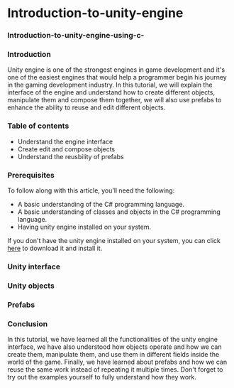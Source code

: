# Introduction-to-unity-engine

### Introduction-to-unity-engine-using-c-

### Introduction
Unity engine is one of the strongest engines in game development and it's one of the easiest engines that would help a programmer begin his journey in the gaming development industry. In this tutorial, we will explain the interface of the engine and understand how to create different objects, manipulate them and compose them together, we will also use prefabs to enhance the ability to reuse and edit different objects.

### Table of contents
- Understand the engine interface
- Create edit and compose objects
- Understand the reusbility of prefabs

### Prerequisites
To follow along with this article, you’ll need the following:
- A basic understanding of the C# programming language.
- A basic understanding of classes and objects in the C# programming language.
- Having unity engine installed on your system.

If you don't have the unity engine installed on your system, you can click [here](https://unity.com/download) to download it and install it.

### Unity interface


### Unity objects


### Prefabs















### Conclusion
In this tutorial, we have learned all the functionalities of the unity engine interface, we have also understood how objects operate and how we can create them, manipulate them, and use them in different fields inside the world of the game. Finally, we have learned about prefabs and how we can reuse the same work instead of repeating it multiple times. Don't forget to try out the examples yourself to fully understand how they work.
